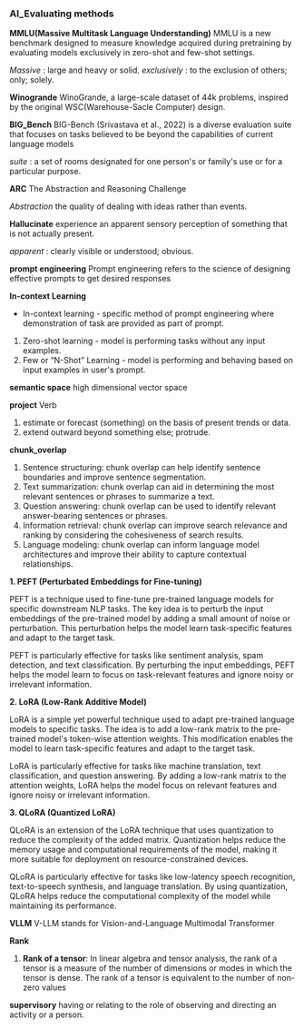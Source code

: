 ### AI_Evaluating methods
**MMLU(Massive Multitask Language Understanding)**
MMLU is a new benchmark designed to measure knowledge acquired during pretraining by evaluating models exclusively in zero-shot and few-shot settings.

*Massive* : large and heavy or solid.
*exclusively* : to the exclusion of others; only; solely.

**Winogrande**
WinoGrande, a large-scale dataset of 44k problems, inspired by the original WSC(Warehouse-Sacle Computer) design.

**BIG_Bench**
BIG-Bench (Srivastava et al., 2022) is a diverse evaluation suite that focuses on tasks believed to be beyond the capabilities of current language models

*suite* : a set of rooms designated for one person's or family's use or for a particular purpose.

**ARC**
The Abstraction and Reasoning Challenge

*Abstraction*
the quality of dealing with ideas rather than events.

**Hallucinate**
experience an apparent sensory perception of something that is not actually present.

*apparent* : clearly visible or understood; obvious.

**prompt engineering**
Prompt engineering refers to the science of designing effective prompts to get desired responses

**In-context Learning**
 * In-context learning - specific method of prompt engineering where demonstration of task are provided as part of prompt.
  1. Zero-shot learning - model is performing tasks without any
input examples.
  2. Few or “N-Shot” Learning - model is performing and behaving based on input examples in user's prompt.

**semantic space**
high dimensional vector space

**project**
Verb
1. estimate or forecast (something) on the basis of present trends or data.
2. extend outward beyond something else; protrude.

**chunk_overlap**
1. Sentence structuring: chunk overlap can help identify sentence boundaries and improve sentence segmentation.
2. Text summarization: chunk overlap can aid in determining the most relevant sentences or phrases to summarize a text.
3. Question answering: chunk overlap can be used to identify relevant answer-bearing sentences or phrases.
4. Information retrieval: chunk overlap can improve search relevance and ranking by considering the cohesiveness of search results.
5. Language modeling: chunk overlap can inform language model architectures and improve their ability to capture contextual relationships.

**1. PEFT (Perturbated Embeddings for Fine-tuning)**

PEFT is a technique used to fine-tune pre-trained language models for specific downstream NLP tasks. The key idea is to perturb the input embeddings of the pre-trained model by adding a small amount of noise or perturbation. This perturbation helps the model learn task-specific features and adapt to the target task.

PEFT is particularly effective for tasks like sentiment analysis, spam detection, and text classification. By perturbing the input embeddings, PEFT helps the model learn to focus on task-relevant features and ignore noisy or irrelevant information.

**2. LoRA (Low-Rank Additive Model)**

LoRA is a simple yet powerful technique used to adapt pre-trained language models to specific tasks. The idea is to add a low-rank matrix to the pre-trained model's token-wise attention weights. This modification enables the model to learn task-specific features and adapt to the target task.

LoRA is particularly effective for tasks like machine translation, text classification, and question answering. By adding a low-rank matrix to the attention weights, LoRA helps the model focus on relevant features and ignore noisy or irrelevant information.

**3. QLoRA (Quantized LoRA)**

QLoRA is an extension of the LoRA technique that uses quantization to reduce the complexity of the added matrix. Quantization helps reduce the memory usage and computational requirements of the model, making it more suitable for deployment on resource-constrained devices.

QLoRA is particularly effective for tasks like low-latency speech recognition, text-to-speech synthesis, and language translation. By using quantization, QLoRA helps reduce the computational complexity of the model while maintaining its performance.

**VLLM**
V-LLM stands for Vision-and-Language Multimodal Transformer

**Rank**
1. **Rank of a tensor**: In linear algebra and tensor analysis, the rank of a tensor is a measure of the number of dimensions or modes in which the tensor is dense. The rank of a tensor is equivalent to the number of non-zero values

**supervisory**
having or relating to the role of observing and directing an activity or a person.
